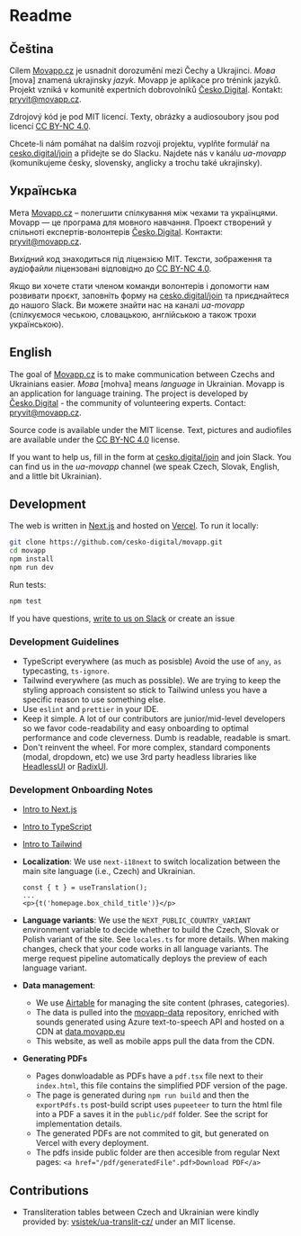 # Readme

## Čeština

Cílem [Movapp.cz](https://www.movapp.cz/) je usnadnit dorozumění mezi Čechy a Ukrajinci. _Mова_ [mova] znamená ukrajinsky _jazyk_. Movapp je aplikace pro trénink jazyků. Projekt vzniká v komunitě expertních dobrovolníků [Česko.Digital](https://cesko.digital/). Kontakt: pryvit@movapp.cz.

Zdrojový kód je pod MIT licencí. Texty, obrázky a audiosoubory jsou pod licencí [CC BY-NC 4.0](https://creativecommons.org/licenses/by-nc/4.0/deed.cs).

Chcete-li nám pomáhat na dalším rozvoji projektu, vyplňte formulář na [cesko.digital/join](https://cesko.digital/join) a přidejte se do Slacku. Najdete nás v kanálu _ua-movapp_ (komunikujeme česky, slovensky, anglicky a trochu také ukrajinsky).

## Українська

Мета [Movapp.cz](https://www.movapp.cz/) – полегшити спілкування між чехами та українцями. Movapp — це програма для мовного навчання. Проект створений у спільноті експертів-волонтерів [Česko.Digital](https://cesko.digital/). Контакти: pryvit@movapp.cz.

Вихідний код знаходиться під ліцензією MIT. Тексти, зображення та аудіофайли ліцензовані відповідно до [CC BY-NC 4.0](https://creativecommons.org/licenses/by-nc/4.0/deed.uk).

Якщо ви хочете стати членом команди волонтерів і допомогти нам розвивати проєкт, заповніть форму на [cesko.digital/join](https://cesko.digital/join) та приєднайтеся до нашого Slack. Ви можете знайти нас на каналі _ua-movapp_ (спілкуємося чеською, словацькою, англійською а також трохи українською).

## English

The goal of [Movapp.cz](https://www.movapp.cz/) is to make communication between Czechs and Ukrainians easier. _Mова_ [mohva] means _language_ in Ukrainian. Movapp is an application for language training. The project is developed by [Česko.Digital](https://cesko.digital/) - the community of volunteering experts. Contact: pryvit@movapp.cz.

Source code is available under the MIT license. Text, pictures and audiofiles are available under the [CC BY-NC 4.0](https://creativecommons.org/licenses/by-nc/4.0/) license.

If you want to help us, fill in the form at [cesko.digital/join](https://cesko.digital/join) and join Slack. You can find us in the _ua-movapp_ channel (we speak Czech, Slovak, English, and a little bit Ukrainian).

## Development

The web is written in [Next.js](https://nextjs.org/) and hosted on [Vercel](https://vercel.com/). To run it locally:

```bash
git clone https://github.com/cesko-digital/movapp.git
cd movapp
npm install
npm run dev
```

Run tests:

```bash
npm test
```

If you have questions, [write to us on Slack](https://cesko-digital.slack.com/archives/C036GLKL7ME) or create an issue

### Development Guidelines

- TypeScript everywhere (as much as posisble) Avoid the use of `any`, `as` typecasting, `ts-ignore`.
- Tailwind everywhere (as much as possible). We are trying to keep the styling approach consistent so stick to Tailwind unless you have a specific reason to use something else.
- Use `eslint` and `prettier` in your IDE.
- Keep it simple. A lot of our contributors are junior/mid-level developers so we favor code-readability and easy onboarding to optimal performance and code cleverness. Dumb is readable, readable is smart.
- Don't reinvent the wheel. For more complex, standard components (modal, dropdown, etc) we use 3rd party headless libraries like [HeadlessUI](https://headlessui.com/) or [RadixUI](https://www.radix-ui.com/).

### Development Onboarding Notes

- [Intro to Next.js](https://www.youtube.com/watch?v=Sklc_fQBmcs&ab_channel=Fireship)
- [Intro to TypeScript](https://www.youtube.com/watch?v=zQnBQ4tB3ZA&ab_channel=Fireship)
- [Intro to Tailwind](https://www.youtube.com/watch?v=mr15Xzb1Ook&ab_channel=Fireship)
- **Localization**: We use `next-i18next` to switch localization between the main site language (i.e., Czech) and Ukrainian.
  ```
  const { t } = useTranslation();
  ...
  <p>{t('homepage.box_child_title')}</p>
  ```
- **Language variants**: We use the `NEXT_PUBLIC_COUNTRY_VARIANT` environment variable to decide whether to build the Czech, Slovak or Polish variant of the site. See `locales.ts` for more details. When making changes, check that your code works in all language variants. The merge request pipeline automatically deploys the preview of each language variant.

- **Data management**:

  - We use [Airtable](https://airtable.com/appLciQqZNGDR3J6W?) for managing the site content (phrases, categories).
  - The data is pulled into the [movapp-data](https://github.com/cesko-digital/movapp-data) repository, enriched with sounds generated using Azure text-to-speech API and hosted on a CDN at [data.movapp.eu](data.movapp.eu)
  - This website, as well as mobile apps pull the data from the CDN.

- **Generating PDFs**
  - Pages donwloadable as PDFs have a `pdf.tsx` file next to their `index.html`, this file contains the simplified PDF version of the page.
  - The page is generated during `npm run build` and then the `exportPdfs.ts` post-build script uses `pupeeteer` to turn the html file into a PDF a saves it in the `public/pdf` folder. See the script for implementation details.
  - The generated PDFs are not commited to git, but generated on Vercel with every deployment.
  - The pdfs inside public folder are then accesible from regular Next pages: `<a href="/pdf/generatedFile".pdf>Download PDF</a>`

## Contributions

- Transliteration tables between Czech and Ukrainian were kindly provided by: [vsistek/ua-translit-cz/](https://github.com/vsistek/ua-translit-cz/) under an MIT license.
